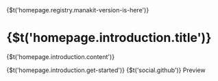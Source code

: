 <script lang="ts">
    import { t } from '$lib/i18n';
    import Icon from '@iconify/svelte';

     import { Row, Col, Btn, Card, CardTitle, CardText } from "manakit";
</script>

<Row>
    <Col class="col-12">
        <Btn rounded class="btn-sm mb-4">
            {$t('homepage.registry.manakit-version-is-here')}
    	    <Icon icon="maki:arrow" />
    	</Btn>
    </Col>
    <Col class="col-12 sm:col-6">
        <h1 class="md:text-3xl">
            {$t('homepage.introduction.title')}
        </h1>
        <p class="md:text-xl">
            {$t('homepage.introduction.content')}
        </p>
        <Btn href="/" class="md:btn-lg" rounded>
            <Icon icon="mdi:rocket-launch" />
            {$t('homepage.introduction.get-started')}
            <Icon icon="maki:arrow" />
        </Btn>
    	<Btn href="/" target="_blank" class="md:btn-lg" rounded>
            <Icon icon="mdi:github" />
            {$t('social.github')}
        </Btn>
    </Col>
    <Col class="col-12 sm:col-6">
        Preview
    </Col>
</Row>

